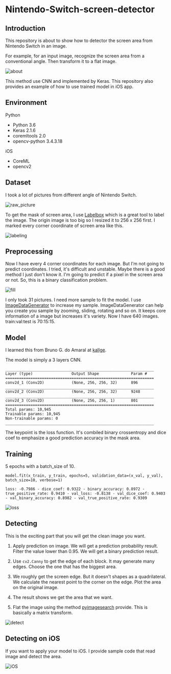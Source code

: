 # Nintendo-Switch-screen-detector

## Introduction
This repository is about to show how to detector the screen area from Nintendo Switch in an image.

For example, for an input image, recognize the screen area from a conventional angle. Then transform it to a flat image.

![about](https://raw.githubusercontent.com/shabaoma/Nintendo-Switch-screen-detector/master/assets/about.png)

This method use CNN and implemented by Keras.
This repository also provides an example of how to use trained model in iOS app.

## Environment
Python
+ Python 3.6
+ Keras 2.1.6
+ coremltools 2.0
+ opencv-python 3.4.3.18

iOS
+ CoreML
+ opencv2

## Dataset
I took a lot of pictures from different angle of Nintendo Switch.

![raw_picture](https://raw.githubusercontent.com/shabaoma/Nintendo-Switch-screen-detector/master/assets/raw_picture.png)

To get the mask of screen area, I use [Labelbox](https://labelbox.com/) which is a great tool to label the image. The origin image is too big so I resized it to 256 x 256 first. I marked every corner coordinate of screen area like this.

![labeling](https://raw.githubusercontent.com/shabaoma/Nintendo-Switch-screen-detector/master/assets/labeling.png)

## Preprocessing
Now I have every 4 corner coordinates for each image. But I'm not going to predict coordinates. I tried, it's difficult and unstable. Maybe there is a good method I just don't know it. I'm going to predict if a pixel in the screen area or not. So, this is a binary classification problem.

![fill](https://raw.githubusercontent.com/shabaoma/Nintendo-Switch-screen-detector/master/assets/fill.png)

I only took 31 pictures. I need more sample to fit the model. I use [ImageDataGenerator](https://keras.io/preprocessing/image/) to increase my sample. ImageDataGenerator can help you create you sample by zooming, sliding, rotating and so on. It keeps core information of a image but increases it's variety. Now I have 640 images.
train:val:test is 70:15:15.

## Model
I learned this from Bruno G. do Amaral at [kallge](https://www.kaggle.com/bguberfain/naive-keras).

The model is simply a 3 layers CNN.
```
_________________________________________________________________
Layer (type)                 Output Shape              Param #   
=================================================================
conv2d_1 (Conv2D)            (None, 256, 256, 32)      896       
_________________________________________________________________
conv2d_2 (Conv2D)            (None, 256, 256, 32)      9248      
_________________________________________________________________
conv2d_3 (Conv2D)            (None, 256, 256, 1)       801       
=================================================================
Total params: 10,945
Trainable params: 10,945
Non-trainable params: 0
_________________________________________________________________
```
The keypoint is the loss function. It's combiled binary crossentropy and dice coef to emphasize a good prediction accuracy in the mask area.

## Training
5 epochs with a batch_size of 10.
```
model.fit(x_train, y_train, epochs=5, validation_data=(x_val, y_val), batch_size=10, verbose=1)
```
```
loss: -0.7986 - dice_coef: 0.9322 - binary_accuracy: 0.8972 - true_positive_rate: 0.9410 - val_loss: -0.8138 - val_dice_coef: 0.9403 - val_binary_accuracy: 0.8982 - val_true_positive_rate: 0.9309
```
![loss](https://raw.githubusercontent.com/shabaoma/Nintendo-Switch-screen-detector/master/assets/loss.png)

## Detecting
This is the exciting part that you will get the clean image you want.

1. Apply prediction on image. We will get a prediction probability result. Filter the value lower than 0.95. We will get a binary prediction result.

2. Use `cv2.Canny` to get the edge of each block. It may generate many edges. Choose the one that has the biggest area.

3. We roughly get the screen edge. But it doesn't shapes as a  quadrilateral. We calculate the nearest point to the corner on the edge. Plot the area on the original image.

4. The result shows we get the area that we want.

5. Flat the image using the method [pyimagesearch](https://www.pyimagesearch.com/2014/05/05/building-pokedex-python-opencv-perspective-warping-step-5-6/) provide. This is basically a matrix transform.

![detect](https://raw.githubusercontent.com/shabaoma/Nintendo-Switch-screen-detector/master/assets/detect.png)

## Detecting on iOS
If you want to apply your model to iOS. I provide sample code that read image and detect the area.

![iOS](https://raw.githubusercontent.com/shabaoma/Nintendo-Switch-screen-detector/master/assets/iOS.png)
